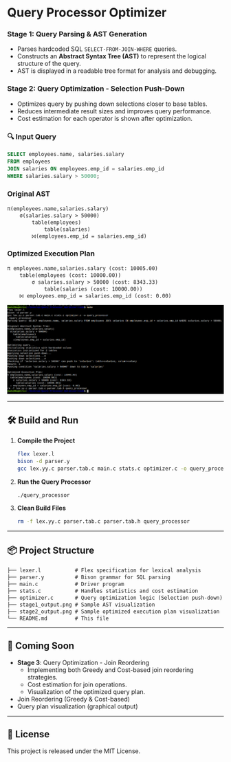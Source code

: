 # Query Processor Optimizer

### Stage 1: Query Parsing & AST Generation
- Parses hardcoded SQL `SELECT-FROM-JOIN-WHERE` queries.
- Constructs an **Abstract Syntax Tree (AST)** to represent the logical structure of the query.
- AST is displayed in a readable tree format for analysis and debugging.

### Stage 2: Query Optimization - **Selection Push-Down**
- Optimizes query by pushing down selections closer to base tables.
- Reduces intermediate result sizes and improves query performance.
- Cost estimation for each operator is shown after optimization.


### 🔍 Input Query
```sql
SELECT employees.name, salaries.salary 
FROM employees 
JOIN salaries ON employees.emp_id = salaries.emp_id 
WHERE salaries.salary > 50000;
```

### Original AST
```
π(employees.name,salaries.salary)
    σ(salaries.salary > 50000)
        table(employees)
            table(salaries)
        ⨝(employees.emp_id = salaries.emp_id)
```

### Optimized Execution Plan
```
π employees.name,salaries.salary (cost: 10005.00)
    table(employees (cost: 10000.00))
        σ salaries.salary > 50000 (cost: 8343.33)
            table(salaries (cost: 10000.00))
    ⨝ employees.emp_id = salaries.emp_id (cost: 0.00)
```

![Optimized Execution Plan](stage2_output.png)

---

## 🛠️ Build and Run

1. **Compile the Project**
     ```bash
     flex lexer.l
     bison -d parser.y
     gcc lex.yy.c parser.tab.c main.c stats.c optimizer.c -o query_processor
     ```

2. **Run the Query Processor**
     ```bash
     ./query_processor
     ```

3. **Clean Build Files**
     ```bash
     rm -f lex.yy.c parser.tab.c parser.tab.h query_processor
     ```

---

## 📦 Project Structure

```
├── lexer.l           # Flex specification for lexical analysis
├── parser.y          # Bison grammar for SQL parsing
├── main.c            # Driver program
├── stats.c           # Handles statistics and cost estimation
├── optimizer.c       # Query optimization logic (Selection push-down)
├── stage1_output.png # Sample AST visualization
├── stage2_output.png # Sample optimized execution plan visualization
└── README.md         # This file
```

---

## 🔮 Coming Soon
- **Stage 3**: Query Optimization - Join Reordering
  - Implementing both Greedy and Cost-based join reordering strategies.
  - Cost estimation for join operations.
  - Visualization of the optimized query plan.
- Join Reordering (Greedy & Cost-based)
- Query plan visualization (graphical output)

---

## 📜 License

This project is released under the MIT License.

